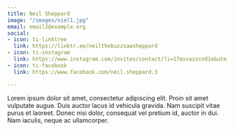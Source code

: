 ```yaml
---
title: Neil Sheppard
image: "/images/niel1.jpg"
email: email2@example.org
social:
- icon: ti-linktree
  link: https://linktr.ee/neilthebuzzsawsheppard
- icon: ti-instagram
  link: https://www.instagram.com/invites/contact/?i=17mxvazscod1e&utm_content=3lwpg3h
- icon: ti-facebook
  link: https://www.facebook.com/neil.sheppard.3

---
```

Lorem ipsum dolor sit amet, consectetur adipiscing elit. Proin sit amet vulputate augue. Duis auctor lacus id vehicula gravida. Nam suscipit vitae purus et laoreet.
Donec nisi dolor, consequat vel pretium id, auctor in dui. Nam iaculis, neque ac ullamcorper.